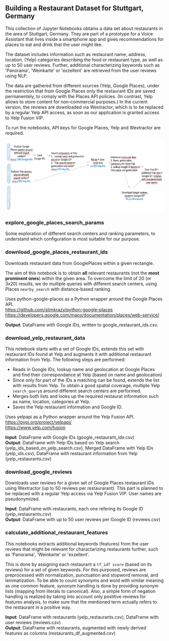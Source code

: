 ## Building a Restaurant Dataset for Stuttgart, Germany  

This collection of Jupyter Notebooks obtains a data set about restaurants in the area of Stuttgart, Germany. They are part of a prototype for a Voice Assistant that lives inside a smartphone app and gives recommendations for places to eat and drink that the user might like.

The dataset includes information such as restaurant name, address, location, (Yelp) categories describing the food or restaurant type, as well as up to 50 user reviews. Further, additional characterizing keywords such as 'Panorama', 'Weinkarte' or 'exzellent' are retrieved from the user reviews using NLP. 

The data are gathered from different sources (Yelp, Google Places), under the restriction that from Google Places only the restaurant IDs are saved permanentely, to comply with the Places API policies. (In contrast, Yelp allows to store content for non-commercial purposes.) In the current version, the reviews are downloaded via Wextractor, which is to be replaced by a regular Yelp API access, as soon as our application is granted access to Yelp Fusion VIP.

To run the notebooks, API keys for Google Places, Yelp and Wextractor are required.

![Overview](https://github.com/jpeltason/create-restaurant-dataset/blob/main/restaurant_download.png)


### explore_google_places_search_params

Some exploration of different search centers and ranking parameters, to understand which configuration is most suitable for our purpose.  

### download_google_places_restaurant_ids

Downloads restaurant data from GooglePlaces within a given rectangle. 

The aim of this notebook is to obtain **all** relevant restaurants (not the **most prominent ones**) within the given area. To overcome the limit of 20 (or 3x20) results, we do multiple queries with different search centers, using Places `nearby_search` with distance-based ranking.

Uses python-google-places as a Python wrapper around the Google Places API.\
https://github.com/slimkrazy/python-google-places \
https://developers.google.com/maps/documentation/places/web-service/ 

**Output**: DataFrame with Google IDs, written to google_restaurant_ids.csv.

### download_yelp_restaurant_data

This notebook starts with a set of Google IDs, extends this set with restaurant IDs found at Yelp and augments it with additional restaurant information from Yelp. The following steps are performed:
- Reads in Google IDs, lookup name and geolocation at Google Places and find their correspondance at Yelp (based on name and geolocation)
- Since only for part of the IDs a matching can be found, extends the list with results from Yelp. To obtain a good spatial coverage, multiple Yelp `search_query`s around different search centers are performed.
- Merges both lists and looks up the required restaurat information such as name, location, categories at Yelp.
- Saves the Yelp restaurant information and Google ID. 

Uses yelpapi as a Python wrapper around the Yelp Fusion API.\
https://pypi.org/project/yelpapi/ \
https://www.yelp.com/fusion

**Input**: DataFrame with Google IDs (google_restaurant_ids.csv)\
**Output**: DataFrame with Yelp IDs based on Yelp search (yelp_ids_based_on_yelp_search.csv), Merged DataFrame with Yelp IDs (yelp_ids.csv), DataFrame with restaurant information from Yelp (yelp_restaurants.csv)

### download_google_reviews

Downloads user reviews for a given set of Google Places restaurant IDs using Wextractor (up to 50 reviews per restaurarant). This part is planned to be replaced with a regular Yelp access via Yelp Fusion VIP. User names are pseudonymized.

**Input**: DataFrame with restaurants, each one refering its Google ID (yelp_restaurants.csv) \
**Output**: DataFrame with up to 50 user reviews per Google ID (reviews.csv)

### calculate_additional_restaurant_features

This notebooks extracts additional keywords (features) from the user reviews that might be relevant for charactarizing restaurants further, such as 'Panorama', 'Weinkarte' or 'exzellent'.

This is done by assigning each restaurant a `tf_idf score` (based on its reviews) for a set of given keywords. For this purposed, reviews are preprocessed with normalization, punctuation and stopword removal, and lemmatization. To be able to count synonyms and word with similar meaning as one common feature, synonym handling is done by providing synonym lists (mapping from literals to canonical). Also, a simple form of negation handling is realized by taking into account only postitive reviews for features analysis, to make sure that the mentioned term actually refers to the restaurant in a positive way.

**Input**: DataFrame with restaurants (yelp_restaurants.csv), DataFrame with user reviews (reviews.csv) \
**Output**: DataFrame with restaurants, augmented with newly derived features as columns (restaurants_df_augmented.csv)
